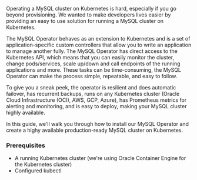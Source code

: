 Operating a MySQL cluster on Kubernetes is hard, especially if you go beyond provisioning. We wanted to make developers lives easier by providing an easy to use solution for running a MySQL cluster on Kubernetes.

The MySQL Operator behaves as an extension to Kubernetes and is a set of application-specific custom controllers that allow you to write an application to manage another fully. The MySQL Operator has direct access to the Kubernetes API, which means that you can easily monitor the cluster, change pods/services, scale up/down and call endpoints of the running applications and more. These tasks can be time-consuming, the MySQL Operator can make the process simple, repeatable, and easy to follow.

To give you a sneak peek, the operator is resilient and does automatic failover, has recurrent backups, runs on any Kubernetes cluster (Oracle Cloud Infrastructure (OCI), AWS, GCP, Azure), has Prometheus metrics for alerting and monitoring, and is easy to deploy, making your MySQL cluster highly available. 

In this guide, we'll walk you through how to install our MySQL Operator and create a highy available production-ready MySQL cluster on Kubernetes.

### Prerequisites 

* A running Kubernetes cluster (we're using Oracle Container Engine for the Kubernetes cluster)
* Configured kubectl